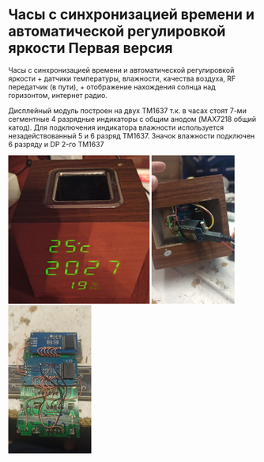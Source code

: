 Часы с синхронизацией времени и автоматической регулировкой яркости 
Первая версия
========================

Часы с синхронизацией времени и автоматической регулировкой яркости + датчики температуры, влажности, качества воздуха, RF передатчик (в пути), + отображение нахождения солнца над горизонтом, интернет радио.

Дисплейный модуль построен на двух TM1637 т.к. в часах стоят 7-ми сегментные 4 разрядные индикаторы с общим анодом (MAX7218 общий катод). Для подключения индикатора влажности используется незадействованный 5 и 6 разряд TM1637. Значок влажности подключен 6 разряду и DP 2-го TM1637

<img src="https://github.com/ananyevgv/Esphome-clock-NTP/blob/main/clock-1/1639051819484.jpg" height="300" alt="Часы">

<img src="https://github.com/ananyevgv/Esphome-clock-NTP/blob/main/clock-1/1639051819497.jpg" height="300" alt="Часы">

<img src="https://github.com/ananyevgv/Esphome-clock-NTP/blob/main/clock-1/1639051819501.jpg" height="300" alt="Часы">
